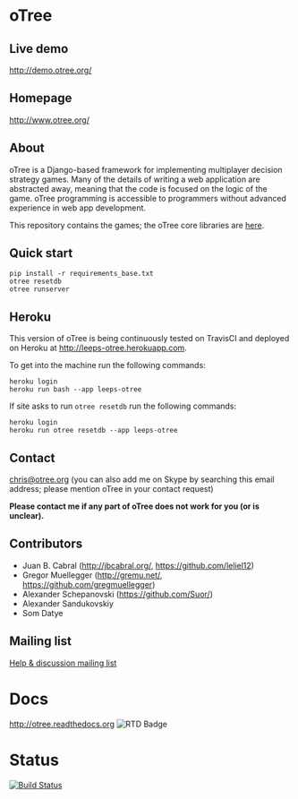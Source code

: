 # oTree

## Live demo
http://demo.otree.org/

## Homepage
http://www.otree.org/

## About

oTree is a Django-based framework for implementing multiplayer decision strategy games.
Many of the details of writing a web application are abstracted away,
meaning that the code is focused on the logic of the game.
oTree programming is accessible to programmers without advanced experience in web app development.

This repository contains the games; the oTree core libraries are [here](https://github.com/oTree-org/otree-core).

## Quick start

```
pip install -r requirements_base.txt
otree resetdb
otree runserver
```

## Heroku
This version of oTree is being continuously tested on TravisCI and
deployed on Heroku at http://leeps-otree.herokuapp.com.

To get into the machine run the following commands:
```
heroku login
heroku run bash --app leeps-otree
```

If site asks to run ```otree resetdb``` run the following commands:
```
heroku login
heroku run otree resetdb --app leeps-otree
```

## Contact
chris@otree.org (you can also add me on Skype by searching this email address; please mention oTree in your contact request)

**Please contact me if any part of oTree does not work for you (or is unclear).**

## Contributors

* Juan B. Cabral (http://jbcabral.org/, https://github.com/leliel12)
* Gregor Muellegger (http://gremu.net/, https://github.com/gregmuellegger)
* Alexander Schepanovski (https://github.com/Suor/)
* Alexander Sandukovskiy
* Som Datye

## Mailing list
[Help & discussion mailing list](https://groups.google.com/forum/#!forum/otree)

# Docs

http://otree.readthedocs.org
![RTD Badge](https://readthedocs.org/projects/otree/badge/?version=latest)

# Status
[![Build Status](https://travis-ci.org/Leeps-Lab/otree-core.svg?branch=master)](https://travis-ci.org/Leeps-Lab/otree-core)
